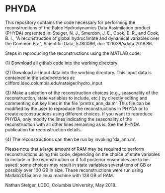 # PHYDA

This repository contains the code necessary for performing the reconstructions of the Paleo Hydrodynamics Data Assimilation product (PHYDA) presented in: Steiger, N. J., Smerdon, J. E., Cook, E. R., and Cook, B. I., "A reconstruction of global hydroclimate and dynamical variables over the Common Era", Scientific Data, 5:180086, doi: 10.1038/sdata.2018.86.

Steps in reproducing the reconstructions using the MATLAB code:

(1) Download all github code into the working directory

(2) Download all input data into the working directory. This input data is contained in the subdirectories at: clifford.ldeo.columbia.edu/nsteiger/hydro_input

(3) Make a selection of the reconstruction choices (e.g., seasonality of the reconstruction, state variables to include, etc.) by directly editing and commenting out key lines in the file 'prmtrs_ann_da.m'. This file can be modified by the user to reproduce the reconstructions in PHYDA or to create reconstructions using different choices. If you want to reproduce PHYDA, only modify the lines indicating the seasonality of the reconstruction with all other lines remaining as is. See the PHYDA publication for reconstruction details.

(4) The reconstructions can then be run by invoking 'da_ann.m'.

Please note that a large amount of RAM may be required to perform reconstructions using this code, depending on the choice of state variables to include in the reconstruction or if full posterior ensembles are to be saved; some choices may result in state variables several tens of GB or possibly over 100 GB in size. These reconstructions were run using Matlab2015a on a linux machine with 128 GB of RAM.

Nathan Steiger, LDEO, Columbia University, May 2018.



